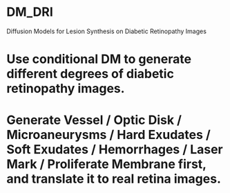 # DM_DRI
Diffusion Models for Lesion Synthesis on Diabetic Retinopathy Images


# Use conditional DM to generate different degrees of diabetic retinopathy images.

# Generate Vessel / Optic Disk / Microaneurysms / Hard Exudates / Soft Exudates / Hemorrhages / Laser Mark / Proliferate Membrane first, and translate it to real retina images.
